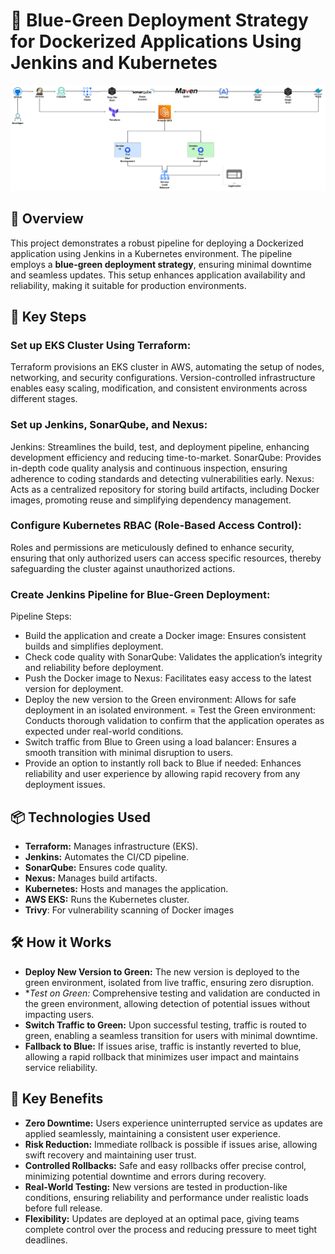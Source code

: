 # 🌈 Blue-Green Deployment Strategy for Dockerized Applications Using Jenkins and Kubernetes

![Project Logo](./Architecture.png) <!-- Replace with your project logo -->

## 📖 Overview

This project demonstrates a robust pipeline for deploying a Dockerized application using Jenkins in a Kubernetes environment. The pipeline employs a **blue-green deployment strategy**, ensuring minimal downtime and seamless updates. This setup enhances application availability and reliability, making it suitable for production environments.

## 🚀 Key Steps

### Set up EKS Cluster Using Terraform:
Terraform provisions an EKS cluster in AWS, automating the setup of nodes, networking, and security configurations. Version-controlled infrastructure enables easy scaling, modification, and consistent environments across different stages.

### Set up Jenkins, SonarQube, and Nexus:

Jenkins: Streamlines the build, test, and deployment pipeline, enhancing development efficiency and reducing time-to-market.
SonarQube: Provides in-depth code quality analysis and continuous inspection, ensuring adherence to coding standards and detecting vulnerabilities early.
Nexus: Acts as a centralized repository for storing build artifacts, including Docker images, promoting reuse and simplifying dependency management.

### Configure Kubernetes RBAC (Role-Based Access Control):
Roles and permissions are meticulously defined to enhance security, ensuring that only authorized users can access specific resources, thereby safeguarding the cluster against unauthorized actions.

### Create Jenkins Pipeline for Blue-Green Deployment:
Pipeline Steps:

- Build the application and create a Docker image: Ensures consistent builds and simplifies deployment.
- Check code quality with SonarQube: Validates the application’s integrity and reliability before deployment.
- Push the Docker image to Nexus: Facilitates easy access to the latest version for deployment.
- Deploy the new version to the Green environment: Allows for safe deployment in an isolated environment.
= Test the Green environment: Conducts thorough validation to confirm that the application operates as expected under real-world conditions.
- Switch traffic from Blue to Green using a load balancer: Ensures a smooth transition with minimal disruption to users.
- Provide an option to instantly roll back to Blue if needed: Enhances reliability and user experience by allowing rapid recovery from any deployment issues.

## 📦 Technologies Used

- **Terraform:** Manages infrastructure (EKS).
- **Jenkins:** Automates the CI/CD pipeline.
- **SonarQube:** Ensures code quality.
- **Nexus:** Manages build artifacts.
- **Kubernetes:** Hosts and manages the application.
- **AWS EKS:** Runs the Kubernetes cluster.
- **Trivy**: For vulnerability scanning of Docker images

## 🛠 How it Works

- **Deploy New Version to Green:** The new version is deployed to the green environment, isolated from live traffic, ensuring zero disruption.
- **Test on Green:* Comprehensive testing and validation are conducted in the green environment, allowing detection of potential issues without impacting users.
- **Switch Traffic to Green:** Upon successful testing, traffic is routed to green, enabling a seamless transition for users with minimal downtime.
- **Fallback to Blue:** If issues arise, traffic is instantly reverted to blue, allowing a rapid rollback that minimizes user impact and maintains service reliability.

## 🔧 Key Benefits

- **Zero Downtime:** Users experience uninterrupted service as updates are applied seamlessly, maintaining a consistent user experience.
- **Risk Reduction:** Immediate rollback is possible if issues arise, allowing swift recovery and maintaining user trust.
- **Controlled Rollbacks:** Safe and easy rollbacks offer precise control, minimizing potential downtime and errors during recovery.
- **Real-World Testing:** New versions are tested in production-like conditions, ensuring reliability and performance under realistic loads before full release.
- **Flexibility:** Updates are deployed at an optimal pace, giving teams complete control over the process and reducing pressure to meet tight deadlines.
